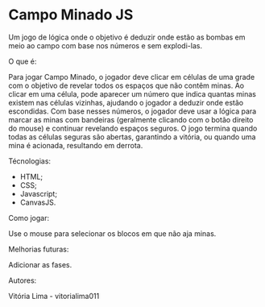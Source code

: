 # Campo Minado JS
Um jogo de lógica onde o objetivo é deduzir onde estão as bombas em meio ao campo com base nos números e sem explodi-las.

O que é:

  Para jogar Campo Minado, o jogador deve clicar em células de uma grade com o objetivo de revelar todos os espaços que não contêm minas. Ao clicar em uma célula, pode aparecer um número que indica quantas minas existem nas células vizinhas, ajudando o jogador a deduzir onde estão escondidas. Com base nesses números, o jogador deve usar a lógica para marcar as minas com bandeiras (geralmente clicando com o botão direito do mouse) e continuar revelando espaços seguros. O jogo termina quando todas as células seguras são abertas, garantindo a vitória, ou quando uma mina é acionada, resultando em derrota.


Técnologias:

- HTML;
- CSS;
- Javascript;
- CanvasJS.
  

Como jogar:

  Use o mouse para selecionar os blocos em que não aja minas.

Melhorias futuras:

  Adicionar as fases.

Autores:

  Vitória Lima - vitorialima011

